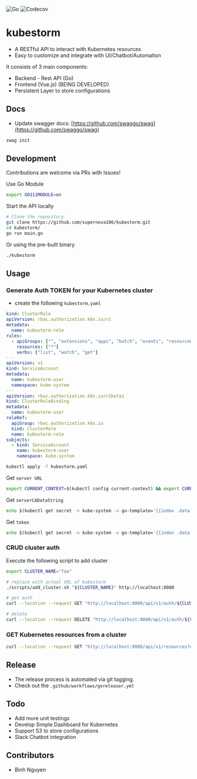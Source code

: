 ![Go](https://github.com/supernova106/kubestorm/workflows/Go/badge.svg?branch=master)
![Codecov](https://codecov.io/gh/supernova106/kubestorm/branch/master/graph/badge.svg)

# kubestorm

- A RESTful API to interact with Kubernetes resources
- Easy to customize and integrate with UI/Chatbot/Automation

It consists of 3 main components:

- Backend - Rest API (Go)
- Frontend (Vue.js) (BEING DEVELOPED)
- Persistent Layer to store configurations

## Docs

- Update swagger docs: [https://github.com/swaggo/swag](https://github.com/swaggo/swag)

```sh
swag init
```

## Development

Contributions are welcome via PRs with Issues!

Use Go Module

```sh
export GO111MODULE=on
```

Start the API locally

```bash
# Clone the repository
git clone https://github.com/supernova106/kubestorm.git
cd kubestorm/
go run main.go
```

Or using the pre-built binary

```sh
./kubestorm
```

## Usage

### Generate Auth TOKEN for your Kubernetes cluster

- create the following `kubestorm.yaml`

```yaml
kind: ClusterRole
apiVersion: rbac.authorization.k8s.io/v1
metadata:
  name: kubestorm-role
rules:
  - apiGroups: ["", "extensions", "apps", "batch", "events", "resourcequotas"]
    resources: ["*"]
    verbs: ["list", "watch", "get"]
---
apiVersion: v1
kind: ServiceAccount
metadata:
  name: kubestorm-user
  namespace: kube-system
---
apiVersion: rbac.authorization.k8s.io/v1beta1
kind: ClusterRoleBinding
metadata:
  name: kubestorm-user
roleRef:
  apiGroup: rbac.authorization.k8s.io
  kind: ClusterRole
  name: kubestorm-role
subjects:
  - kind: ServiceAccount
    name: kubestorm-user
    namespace: kube-system
```

```sh
kubectl apply -f kubestorm.yaml
```

Get `server URL`

```sh
export CURRENT_CONTEXT=$(kubectl config current-context) && export CURRENT_CLUSTER=$(kubectl config view -o go-template="{{\$curr_context := \"$CURRENT_CONTEXT\" }}{{range .contexts}}{{if eq .name \$curr_context}}{{.context.cluster}}{{end}}{{end}}") && echo $(kubectl config view -o go-template="{{\$cluster_context := \"$CURRENT_CLUSTER\"}}{{range .clusters}}{{if eq .name \$cluster_context}}{{.cluster.server}}{{end}}{{end}}")
```

Get `serverCADataString`

```sh
echo $(kubectl get secret -n kube-system -o go-template='{{index .data "ca.crt" }}' $(kubectl get sa kubestorm-user -n kube-system -o go-template="{{range .secrets}}{{.name}}{{end}}"))
```

Get `token`

```sh
echo $(kubectl get secret -n kube-system -o go-template='{{index .data "token" }}' $(kubectl get sa kubestorm-user -n kube-system -o go-template="{{range .secrets}}{{.name}}{{end}}")) | base64 --decode
```

### CRUD cluster auth

Execute the following script to add cluster

```bash
export CLUSTER_NAME="foo"

# replace with actual URL of kubestorm
./scripts/add_cluster.sh "${CLUSTER_NAME}" http://localhost:8080

# get auth
curl --location --request GET "http://localhost:8080/api/v1/auth/${CLUSTER_NAME}"

# delete
curl --location --request DELETE "http://localhost:8080/api/v1/auth/${CLUSTER_NAME}"
```

### GET Kubernetes resources from a cluster

```sh
curl --location --request GET "http://localhost:8080/api/v1/resources?cluster=${CLUSTER_NAME}&type=nodes"
```

## Release

- The release process is automated via git tagging.
- Check out the `.github/workflows/goreleaser.yml`

## Todo

- Add more unit testings
- Develop Simple Dashboard for Kubernetes
- Support S3 to store configurations
- Slack Chatbot integration

## Contributors

- Binh Nguyen
